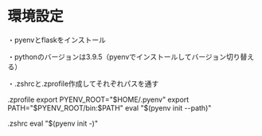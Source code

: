 # 環境設定

・pyenvとflaskをインストール

・pythonのバージョンは3.9.5（pyenvでインストールしてバージョン切り替える）

・.zshrcと.zprofile作成してそれぞれパスを通す

.zprofile
export PYENV_ROOT="$HOME/.pyenv"
export PATH="$PYENV_ROOT/bin:$PATH"
eval "$(pyenv init --path)"

.zshrc
eval "$(pyenv init -)"
